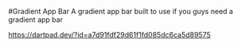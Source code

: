 #Gradient App Bar
A gradient app bar built to use if you guys need a gradient app bar

https://dartpad.dev/?id=a7d91fdf29d61f1fd085dc6ca5d89575